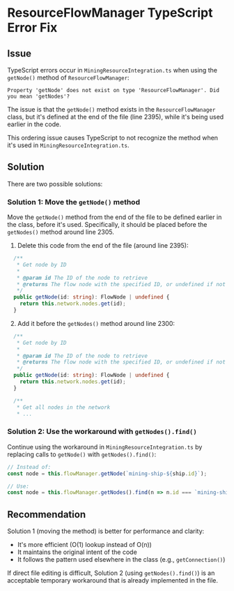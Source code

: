 # ResourceFlowManager TypeScript Error Fix

## Issue

TypeScript errors occur in `MiningResourceIntegration.ts` when using the `getNode()` method of `ResourceFlowManager`:

```
Property 'getNode' does not exist on type 'ResourceFlowManager'. Did you mean 'getNodes'?
```

The issue is that the `getNode()` method exists in the `ResourceFlowManager` class, but it's defined at the end of the file (line 2395), while it's being used earlier in the code.

This ordering issue causes TypeScript to not recognize the method when it's used in `MiningResourceIntegration.ts`.

## Solution

There are two possible solutions:

### Solution 1: Move the `getNode()` method

Move the `getNode()` method from the end of the file to be defined earlier in the class, before it's used. Specifically, it should be placed before the `getNodes()` method around line 2305.

1. Delete this code from the end of the file (around line 2395):

```typescript
  /**
   * Get node by ID
   *
   * @param id The ID of the node to retrieve
   * @returns The flow node with the specified ID, or undefined if not found
   */
  public getNode(id: string): FlowNode | undefined {
    return this.network.nodes.get(id);
  }
```

2. Add it before the `getNodes()` method around line 2300:

```typescript
  /**
   * Get node by ID
   *
   * @param id The ID of the node to retrieve
   * @returns The flow node with the specified ID, or undefined if not found
   */
  public getNode(id: string): FlowNode | undefined {
    return this.network.nodes.get(id);
  }

  /**
   * Get all nodes in the network
   * ...
```

### Solution 2: Use the workaround with `getNodes().find()`

Continue using the workaround in `MiningResourceIntegration.ts` by replacing calls to `getNode()` with `getNodes().find()`:

```typescript
// Instead of:
const node = this.flowManager.getNode(`mining-ship-${ship.id}`);

// Use:
const node = this.flowManager.getNodes().find(n => n.id === `mining-ship-${ship.id}`);
```

## Recommendation

Solution 1 (moving the method) is better for performance and clarity:

- It's more efficient (O(1) lookup instead of O(n))
- It maintains the original intent of the code
- It follows the pattern used elsewhere in the class (e.g., `getConnection()`)

If direct file editing is difficult, Solution 2 (using `getNodes().find()`) is an acceptable temporary workaround that is already implemented in the file.
